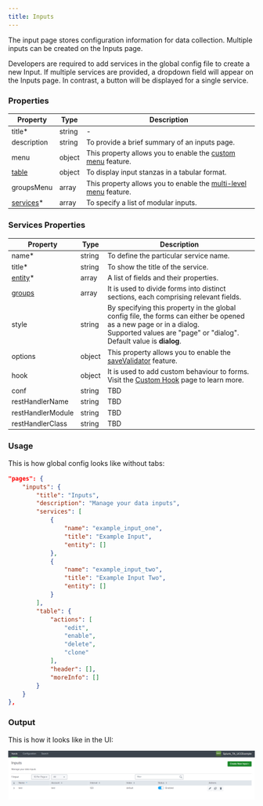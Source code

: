 ```yaml
---
title: Inputs 
---
```


The input page stores configuration information for data collection. Multiple inputs can be created on the Inputs page.

Developers are required to add services in the global config file to create a new Input. If multiple services are provided, a dropdown field will appear on the Inputs page. In contrast, a button will be displayed for a single service.

### Properties

| Property                                                                 | Type   | Description                                                                                           |
| ------------------------------------------------------------------------ | ------ | ----------------------------------------------------------------------------------------------------- |
| title<span class="required-asterisk">*</span>                            | string | -                                                                                                     |
| description                                                              | string | To provide a brief summary of an inputs page.                                                         |
| menu                                                                     | object | This property allows you to enable the [custom menu](../custom_ui_extensions/custom_menu.md) feature. |
| [table](../table)                                                        | object | To display input stanzas in a tabular format.                                                         |
| groupsMenu                                                               | array  | This property allows you to enable the [multi-level menu](./multilevel_menu.md) feature.              |
| [services](#services-properties)<span class="required-asterisk">*</span> | array  | To specify a list of modular inputs.                                                                  |


### Services Properties

| Property                                                    | Type   | Description                                                                                                                                                                                        |
| ----------------------------------------------------------- | ------ | -------------------------------------------------------------------------------------------------------------------------------------------------------------------------------------------------- |
| name<span class="required-asterisk">*</span>                | string | To define the particular service name.                                                                                                                                                             |
| title<span class="required-asterisk">*</span>               | string | To show the title of the service.                                                                                                                                                                  |
| [entity](../entity)<span class="required-asterisk">*</span> | array  | A list of fields and their properties.                                                                                                                                                             |
| [groups](../advanced/groups)                                | array  | It is used to divide forms into distinct sections, each comprising relevant fields.                                                                                                                |
| style                                                       | string | By specifying this property in the global config file, the forms can either be opened as a new page or in a dialog. <br>Supported values are "page" or "dialog". <br> Default value is **dialog**. |
| options                                                     | object | This property allows you to enable the [saveValidator](../advanced/save_validator) feature.                                                                                                        |
| hook                                                        | object | It is used to add custom behaviour to forms. Visit the [Custom Hook](../custom_ui_extensions/custom_hook) page to learn more.                                                                      |
| conf                                                        | string | TBD                                                                                                                                                                                                |
| restHandlerName                                             | string | TBD                                                                                                                                                                                                |
| restHandlerModule                                           | string | TBD                                                                                                                                                                                                |
| restHandlerClass                                            | string | TBD                                                                                                                                                                                                |

### Usage

This is how global config looks like without tabs:

```json
"pages": {
    "inputs": {
        "title": "Inputs",
        "description": "Manage your data inputs",
        "services": [
            {
                "name": "example_input_one",
                "title": "Example Input",
                "entity": []
            },
            {
                "name": "example_input_two",
                "title": "Example Input Two",
                "entity": []
            }
        ],
        "table": {
            "actions": [
                "edit",
                "enable",
                "delete",
                "clone"
            ],
            "header": [],
            "moreInfo": []
        }
    }
},
```

### Output

This is how it looks like in the UI:

![image](../images/inputs/Introduction_Output.png)
